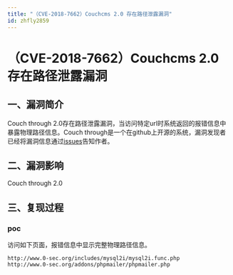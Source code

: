 ```yaml
---
title: "（CVE-2018-7662）Couchcms 2.0 存在路径泄露漏洞"
id: zhfly2859
---
```


# （CVE-2018-7662）Couchcms 2.0 存在路径泄露漏洞

## 一、漏洞简介

Couch through 2.0存在路径泄露漏洞，当访问特定url时系统返回的报错信息中暴露物理路径信息。Couch through是一个在github上开源的系统，漏洞发现者已经将漏洞信息通过[issues](https://github.com/CouchCMS/CouchCMS/issues/46)告知作者。

## 二、漏洞影响

Couch through 2.0

## 三、复现过程

### poc

访问如下页面，报错信息中显示完整物理路径信息。

```
http://www.0-sec.org/includes/mysql2i/mysql2i.func.php
http://www.0-sec.org/addons/phpmailer/phpmailer.php 
```